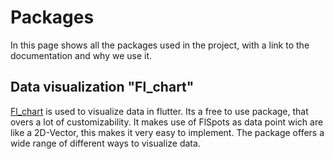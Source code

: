 # Packages

In this page shows all the packages used in the project, with a link to the documentation and why we use it.

## Data visualization "Fl_chart"

[Fl_chart](https://pub.dev/packages/fl_chart) is used to visualize data in flutter. Its a free to use package, that overs a lot of customizability. It makes use of FlSpots as data point wich are like a 2D-Vector, this makes it very easy to implement. The package offers a wide range of different ways to visualize data. 